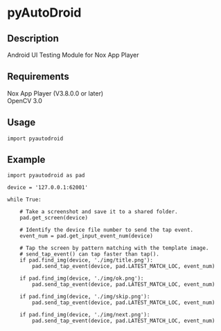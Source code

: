 # pyAutoDroid

## Description
Android UI Testing Module for Nox App Player

## Requirements
Nox App Player (V3.8.0.0 or later)  
OpenCV 3.0

## Usage
`import pyautodroid`

## Example
```
import pyautodroid as pad

device = '127.0.0.1:62001'

while True:

    # Take a screenshot and save it to a shared folder.
    pad.get_screen(device)

    # Identify the device file number to send the tap event.
    event_num = pad.get_input_event_num(device)

    # Tap the screen by pattern matching with the template image.
    # send_tap_event() can tap faster than tap().
    if pad.find_img(device, './img/title.png'):
        pad.send_tap_event(device, pad.LATEST_MATCH_LOC, event_num)

    if pad.find_img(device, './img/ok.png'):
        pad.send_tap_event(device, pad.LATEST_MATCH_LOC, event_num)

    if pad.find_img(device, './img/skip.png'):
        pad.send_tap_event(device, pad.LATEST_MATCH_LOC, event_num)

    if pad.find_img(device, './img/next.png'):
        pad.send_tap_event(device, pad.LATEST_MATCH_LOC, event_num)
```

